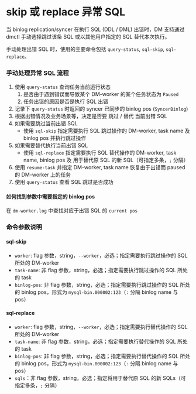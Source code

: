 skip 或 replace 异常 SQL
===

当 binlog replication/syncer 在执行 SQL (DDL / DML) 出错时，DM 支持通过 dmctl 手动选择跳过该条 SQL 或以其他用户指定的 SQL 替代本次执行。

手动处理出错 SQL 时，使用的主要命令包括 `query-status`, `sql-skip`, `sql-replace`。

### 手动处理异常 SQL 流程

1. 使用 `query-status` 查询任务当前运行状态
    1. 是否由于遇到错误而导致某个 DM-worker 的某个任务状态为 `Paused`
    2. 任务出错的原因是否是执行 SQL 出错
2. 记录下 `query-status` 时返回的 syncer 已同步的 binlog pos (`SyncerBinlog`)
3. 根据出错情况及业务场景等，决定是否要 跳过 / 替代 当前出错 SQL
4. 如果需要跳过当前出错 SQL
    * 使用 `sql-skip` 指定需要执行 SQL 跳过操作的 DM-worker, task name 及 binlog pos 并执行跳过操作
5. 如果需要替代执行当前出错 SQL
    * 使用 `sql-replace` 指定需要执行 SQL 替代操作的 DM-worker, task name, binlog pos 及 用于替代原 SQL 的新 SQL（可指定多条，`;` 分隔）
6. 使用 `resume-task` 并指定 DM-worker, task name 恢复由于出错而 paused 的 DM-worker 上的任务
7. 使用 `query-status` 查看 SQL 跳过是否成功

#### 如何找到参数中需要指定的 binlog pos

在 `dm-worker.log` 中查找对应于出错 SQL 的 `current pos`


### 命令参数说明

#### sql-skip

- `worker`: flag 参数，string，`--worker`，必选；指定需要执行跳过操作的 SQL 所处的 DM-worker
- `task-name`: 非 flag 参数，string，必选；指定需要执行跳过操作的 SQL 所处的 task
- `binlog-pos`: 非 flag 参数，string，必选；指定需要执行跳过操作的 SQL 所处的 binlog pos，形式为 `mysql-bin.000002:123`（`:` 分隔 binlog name 与 pos）

#### sql-replace

- `worker`: flag 参数，string，`--worker`，必选；指定需要执行替代操作的 SQL 所处的 DM-worker
- `task-name`: 非 flag 参数，string，必选；指定需要执行替代操作的 SQL 所处的 task
- `binlog-pos`: 非 flag 参数，string，必选；指定需要执行替代操作的 SQL 所处的 binlog pos，形式为 `mysql-bin.000002:123`（`:` 分隔 binlog name 与 pos）
- `sqls`：非 flag 参数，string，必选；指定将用于替代原 SQL 的新 SQLs（可指定多条，`;` 分隔）